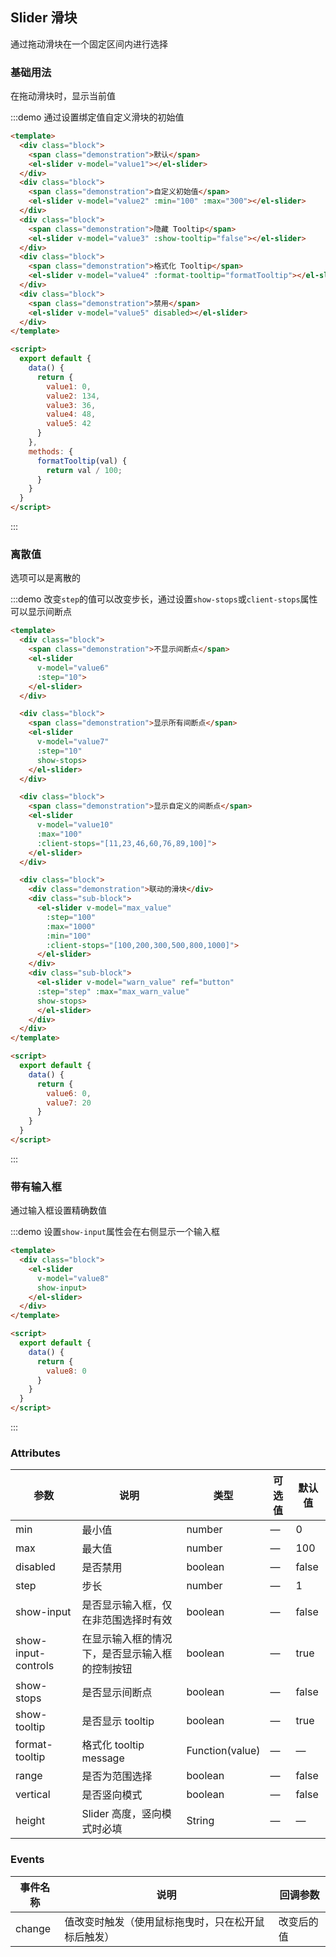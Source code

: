 <script>
  export default {
    data() {
      return {
        value1: 0,
        value2: 134,
        value3: 36,
        value4: 48,
        value5: 42,
        value6: 0,
        value7: 300,
        value8: 0,
        value9: [4, 8],
        value10: 20,
        max_value: 400,
        warn_value: 10,
        max_warn_value: 100,
        fluidFormVisible: false,
        step: 10,
        contMax: 300,
        conWarnValue: 80,
        step_of_conWarnValue: 10
      };
    },
    watch: {
        max_value: function(val, oldVal) {
            var _this = this;
                // window.aaab = _this;
             
                _this.warn_value = _this.max_value * 0.8;
                _this.step = _this.max_value / 10;
                _this.max_warn_value = _this.max_value;
            
        },
        warn_value: function(val) {
            var _this = this;
            // if (val == 0) {
            //     _this.$message.error('QPS不能为0!');
            //     _this.warn_value = _this.max_value * 0.8;
            //     _this.$refs.button.setPosition(80);//targetValue * 100 / max
            // }
        }
        
    },
    
    methods: {
      formatTooltip(val) {
        return val / 100;
      },
      tabClick() {
        console.log('click');
       },
       changeVal() {
        this.value2 = this.value2 * 0.8;
       }
    }
  }
</script>

<style>
  .demo-box.demo-slider .source {
    padding: 0;
  }

  .demo-box.demo-slider .block {
    padding: 30px 24px;
    overflow: hidden;
    border-bottom: solid 1px #EFF2F6;
    &:last-child {
      border-bottom: none;
    }
  }


  .demo-box.demo-slider .sub-block {
    padding: 30px 74px;
  }


  .demo-box.demo-slider .demonstration {
    font-size: 14px;
    color: #8492a6;
    line-height: 44px;
  }

  .demo-box.demo-slider .demonstration + .el-slider {
    float: right;
    width: 70%;
    margin-right: 20px;
  }
</style>

## Slider 滑块

通过拖动滑块在一个固定区间内进行选择

### 基础用法

在拖动滑块时，显示当前值

:::demo 通过设置绑定值自定义滑块的初始值
```html
<template>
  <div class="block">
    <span class="demonstration">默认</span>
    <el-slider v-model="value1"></el-slider>
  </div>
  <div class="block">
    <span class="demonstration">自定义初始值</span>
    <el-slider v-model="value2" :min="100" :max="300"></el-slider>
  </div>
  <div class="block">
    <span class="demonstration">隐藏 Tooltip</span>
    <el-slider v-model="value3" :show-tooltip="false"></el-slider>
  </div>
  <div class="block">
    <span class="demonstration">格式化 Tooltip</span>
    <el-slider v-model="value4" :format-tooltip="formatTooltip"></el-slider>
  </div>
  <div class="block">
    <span class="demonstration">禁用</span>
    <el-slider v-model="value5" disabled></el-slider>
  </div>
</template>

<script>
  export default {
    data() {
      return {
        value1: 0,
        value2: 134,
        value3: 36,
        value4: 48,
        value5: 42
      }
    },
    methods: {
      formatTooltip(val) {
        return val / 100;
      }
    }
  }
</script>
```
:::

### 离散值

选项可以是离散的

:::demo 改变`step`的值可以改变步长，通过设置`show-stops`或`client-stops`属性可以显示间断点
```html
<template>
  <div class="block">
    <span class="demonstration">不显示间断点</span>
    <el-slider
      v-model="value6"
      :step="10">
    </el-slider>
  </div>

  <div class="block">
    <span class="demonstration">显示所有间断点</span>
    <el-slider 
      v-model="value7" 
      :step="10" 
      show-stops>
    </el-slider>
  </div>

  <div class="block">
    <span class="demonstration">显示自定义的间断点</span>
    <el-slider
      v-model="value10"
      :max="100"
      :client-stops="[11,23,46,60,76,89,100]">
    </el-slider> 
  </div>

  <div class="block">
    <div class="demonstration">联动的滑块</div>
    <div class="sub-block">
      <el-slider v-model="max_value" 
        :step="100" 
        :max="1000" 
        :min="100" 
        :client-stops="[100,200,300,500,800,1000]">
      </el-slider>
    </div>
    <div class="sub-block">
      <el-slider v-model="warn_value" ref="button" 
      :step="step" :max="max_warn_value"  
      show-stops>
      </el-slider>
    </div>
  </div>
</template>

<script>
  export default {
    data() {
      return {
        value6: 0,
        value7: 20
      }
    }
  }
</script>
```
:::

### 带有输入框

通过输入框设置精确数值

:::demo 设置`show-input`属性会在右侧显示一个输入框
```html
<template>
  <div class="block">
    <el-slider
      v-model="value8"
      show-input>
    </el-slider>
  </div>
</template> 

<script>
  export default {
    data() {
      return {
        value8: 0
      }
    }
  }
</script>
```
:::



### Attributes
| 参数      | 说明          | 类型      | 可选值                           | 默认值  |
|---------- |-------------- |---------- |--------------------------------  |-------- |
| min | 最小值 | number | — | 0 |
| max | 最大值 | number | — | 100 |
| disabled | 是否禁用 | boolean | — | false |
| step | 步长 | number | — | 1 |
| show-input | 是否显示输入框，仅在非范围选择时有效 | boolean | — | false |
| show-input-controls | 在显示输入框的情况下，是否显示输入框的控制按钮 | boolean | — | true|
| show-stops | 是否显示间断点 | boolean | — | false |
| show-tooltip | 是否显示 tooltip | boolean | — | true |
| format-tooltip | 格式化 tooltip message | Function(value) | — | — |
| range | 是否为范围选择 | boolean | — | false |
| vertical | 是否竖向模式 | boolean | — | false |
| height | Slider 高度，竖向模式时必填 | String | — | — |

### Events
| 事件名称      | 说明    | 回调参数      |
|---------- |-------- |---------- |
| change | 值改变时触发（使用鼠标拖曳时，只在松开鼠标后触发） | 改变后的值 |
